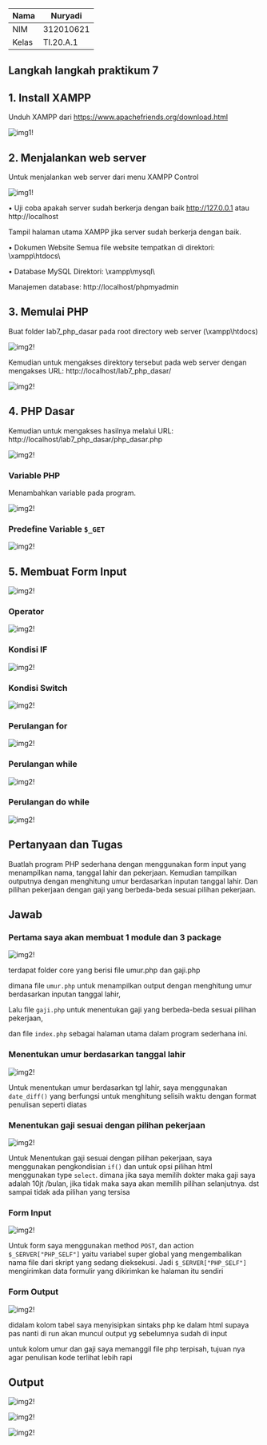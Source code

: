 | Nama      | Nuryadi |
| ----------- | ----------- |
| NIM     | 312010621      |
| Kelas   | TI.20.A.1        |

## Langkah langkah praktikum 7

## 1. Install XAMPP
Unduh XAMPP dari https://www.apachefriends.org/download.html

![img1!](asset/img/foto1.png)

## 2. Menjalankan web server
Untuk menjalankan web server dari menu XAMPP Control

![img1!](asset/img/foto2.png)

• Uji coba apakah server sudah berkerja dengan baik
http://127.0.0.1 atau http://localhost

Tampil halaman utama XAMPP jika server sudah berkerja dengan baik.

• Dokumen Website
Semua file website tempatkan di direktori: \xampp\htdocs\

• Database MySQL
Direktori: \xampp\mysql\

Manajemen database: http://localhost/phpmyadmin

## 3. Memulai PHP
Buat folder lab7_php_dasar pada root directory web server (\xampp\htdocs)

![img2!](asset/img/foto3.png)

Kemudian untuk mengakses direktory tersebut pada web server dengan mengakses URL:
http://localhost/lab7_php_dasar/

![img2!](asset/img/foto4.png)

## 4. PHP Dasar

Kemudian untuk mengakses hasilnya melalui URL:
http://localhost/lab7_php_dasar/php_dasar.php

![img2!](asset/img/foto5.png)

### Variable PHP
Menambahkan variable pada program.

![img2!](asset/img/foto6.png)

### Predefine Variable `$_GET`
![img2!](asset/img/foto7.png)

## 5. Membuat Form Input

![img2!](asset/img/foto8.png)

### Operator
![img2!](asset/img/foto9.png)

### Kondisi IF
![img2!](asset/img/foto10.png)

### Kondisi Switch
![img2!](asset/img/foto11.png)

### Perulangan for
![img2!](asset/img/foto12.png)

### Perulangan while
![img2!](asset/img/foto13.png)

### Perulangan do while
![img2!](asset/img/foto14.png)

## Pertanyaan dan Tugas
Buatlah program PHP sederhana dengan menggunakan form input yang menampilkan
nama, tanggal lahir dan pekerjaan. Kemudian tampilkan outputnya dengan menghitung
umur berdasarkan inputan tanggal lahir. Dan pilihan pekerjaan dengan gaji yang
berbeda-beda sesuai pilihan pekerjaan.

## Jawab
### Pertama saya akan membuat 1 module dan 3 package

![img2!](assets/img/praktikum/1.png)

terdapat folder core yang berisi file umur.php dan gaji.php

dimana file `umur.php` untuk menampilkan output dengan menghitung
umur berdasarkan inputan tanggal lahir, 

Lalu file `gaji.php` untuk menentukan gaji yang berbeda-beda sesuai pilihan pekerjaan,

dan file `index.php` sebagai halaman utama dalam program sederhana ini.

### Menentukan umur berdasarkan tanggal lahir
![img2!](assets/img/praktikum/umr.png)

Untuk menentukan umur berdasarkan tgl lahir, saya menggunakan ``date_diff()`` yang berfungsi untuk menghitung selisih waktu dengan format penulisan seperti diatas

### Menentukan gaji sesuai dengan pilihan pekerjaan
![img2!](assets/img/praktikum/g.png)

Untuk Menentukan gaji sesuai dengan pilihan pekerjaan, saya menggunakan pengkondisian ``if()`` dan untuk opsi pilihan html menggunakan type `select`. dimana jika saya memilih dokter maka gaji saya adalah 10jt /bulan, jika tidak maka saya akan memilih pilihan selanjutnya. dst sampai tidak ada pilihan yang tersisa

### Form Input
![img2!](assets/img/praktikum/form.png)

Untuk form saya menggunakan method `POST`, dan action ``$_SERVER["PHP_SELF"]`` yaitu variabel super global yang mengembalikan nama file dari skript yang sedang dieksekusi. Jadi ``$_SERVER["PHP_SELF"]`` mengirimkan data formulir yang dikirimkan ke halaman itu sendiri

### Form Output
![img2!](assets/img/praktikum/o.png)

didalam kolom tabel saya menyisipkan sintaks php ke dalam html supaya pas nanti di run akan muncul output yg sebelumnya sudah di input

untuk kolom umur dan gaji saya memanggil file php terpisah, tujuan nya agar penulisan kode terlihat lebih rapi

## Output
![img2!](assets/img/praktikum/14.png)

![img2!](assets/img/praktikum/15.png)

![img2!](assets/img/praktikum/16.png)



